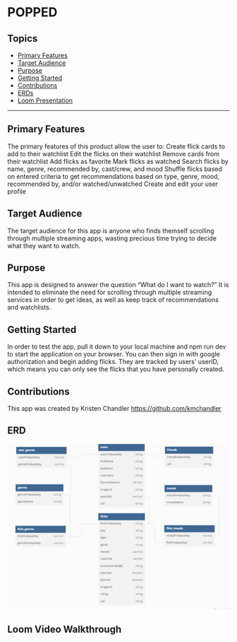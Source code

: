 # POPPED
## Topics
- [Primary Features](#primary-features)
- [Target Audience](#target-audience)
- [Purpose](#purpose)
- [Getting Started](#getting-started)
- [Contributions](#contributions)
- [ERDs](#ERDs)
- [Loom Presentation](#loom-presentation)
___
## Primary Features
The primary features of this product allow the user to:
Create flick cards to add to their watchlist
Edit the flicks on their watchlist
Remove cards from their watchlist
Add flicks as favorite
Mark flicks as watched
Search flicks by name, genre, recommended by, cast/crew, and mood
Shuffle flicks based on entered criteria to get recommendations based on type, genre, mood, recommended by, and/or watched/unwatched
Create and edit your user profile

## Target Audience
The target audience for this app is anyone who finds themself scrolling through multiple streaming apps, wasting precious time trying to decide what they want to watch.

## Purpose
This app is designed to answer the question “What do I want to watch?” It is intended to eliminate the need for scrolling through multiple streaming services in order to get ideas, as well as keep track of recommendations and watchlists. 

## Getting Started
In order to test the app, pull it down to your local machine and npm run dev to start the application on your browser. You can then sign in with google authorization and begin adding flicks. They are tracked by users' userID, which means you can only see the flicks that you have personally created. 

## Contributions
This app was created by Kristen Chandler
https://github.com/kmchandler

## ERD
<img src="components/POPPED_ERD.png" alt="ERD" title="ERD">
        
## Loom Video Walkthrough
